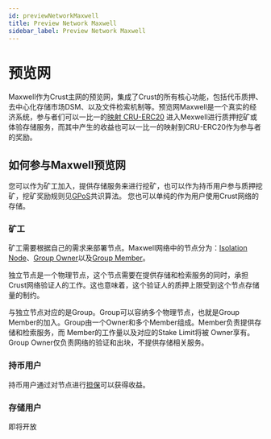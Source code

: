 ```yaml
---
id: previewNetworkMaxwell
title: Preview Network Maxwell
sidebar_label: Preview Network Maxwell
---
```


# 预览网

Maxwell作为Crust主网的预览网，集成了Crust的所有核心功能，包括代币质押、去中心化存储市场DSM、以及文件检索机制等。预览网Maxwell是一个真实的经济系统，参与者们可以一比一的[映射 CRU-ERC20](claims.md) 进入Mexwell进行质押挖矿或体验存储服务，而其中产生的收益也可以一比一的映射到CRU-ERC20作为参与者的奖励。

## 如何参与Maxwell预览网

您可以作为矿工加入，提供存储服务来进行挖矿，也可以作为持币用户参与质押挖矿，挖矿奖励规则见[GPoS](GPoS.md)共识算法。
您也可以单纯的作为用户使用Crust网络的存储。

### 矿工

矿工需要根据自己的需求来部署节点。Maxwell网络中的节点分为：[Isolation Node](isolationNode.md)、[Group Owner](ownerNode.md)以及[Group Member](memberNode.md)。


独立节点是一个物理节点，这个节点需要在提供存储和检索服务的同时，承担Crust网络验证人的工作。这也意味着，这个验证人的质押上限受到这个节点存储量的制约。

与独立节点对应的是Group。Group可以容纳多个物理节点，也就是Group Member的加入。Group由一个Owner和多个Member组成。Member负责提供存储和检索服务，而 Member的工作量以及对应的Stake Limit将被 Owner享有。Group Owner仅负责网络的验证和出块，不提供存储相关服务。

### 持币用户

持币用户通过对节点进行[担保](guarantor-guidance.md)可以获得收益。

### 存储用户

即将开放